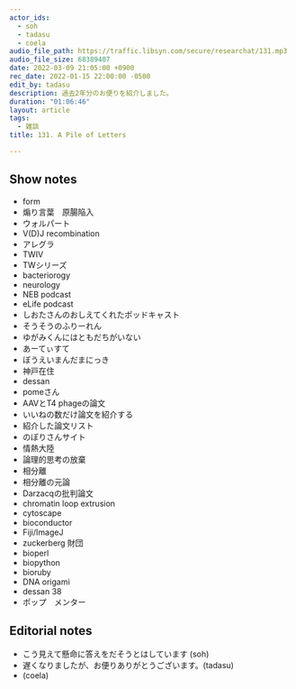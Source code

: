 ```yaml
---
actor_ids:
  - soh
  - tadasu
  - coela
audio_file_path: https://traffic.libsyn.com/secure/researchat/131.mp3
audio_file_size: 68389407
date: 2022-03-09 21:05:00 +0900
rec_date: 2022-01-15 22:00:00 -0500
edit_by: tadasu
description: 過去2年分のお便りを紹介しました。
duration: "01:06:46"
layout: article
tags:
  - 雑談
title: 131. A Pile of Letters

---
```

## Show notes
- form
- 煽り言葉　原腸陥入
- ウォルパート
- V(D)J recombination
- アレグラ
- TWIV
- TWシリーズ
- bacteriorogy
- neurology
- NEB podcast
- eLife podcast
- しおたさんのおしえてくれたポッドキャスト
- そうそうのふりーれん
- ゆがみくんにはともだちがいない
- あーてぃすて
- ぼうえいまんだまにっき
- 神戸在住
- dessan
- pomeさん
- AAVとT4 phageの論文
- いいねの数だけ論文を紹介する
- 紹介した論文リスト
- のぼりさんサイト
- 情熱大陸
- 論理的思考の放棄
- 相分離
- 相分離の元論
- Darzacqの批判論文
- chromatin loop extrusion
- cytoscape
- bioconductor
- Fiji/ImageJ
- zuckerberg 財団
- bioperl
- biopython
- bioruby
- DNA origami
- dessan 38
- ポップ　メンター

## Editorial notes
- こう見えて懸命に答えをだそうとはしています (soh)
- 遅くなりましたが、お便りありがとうございます。(tadasu)
- (coela)
